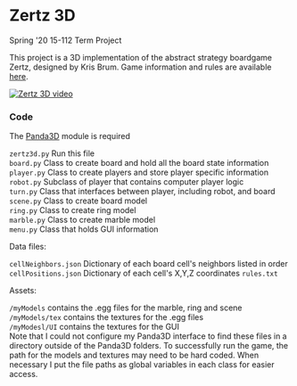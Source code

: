 # Zertz 3D

Spring '20 15-112 Term Project

This project is a 3D implementation of the abstract strategy boardgame Zertz, designed by Kris Brum. Game information and rules are available [here]( http://www.gipf.com/zertz/index.html). 

[![Zertz 3D video](https://img.youtube.com/vi/yCdGfdmuBO4/0.jpg)](https://youtu.be/yCdGfdmuBO4)

### Code

The [Panda3D](https://www.panda3d.org/) module is required

`zertz3d.py` Run this file <br>
`board.py` Class to create board and hold all the board state information <br>
`player.py` Class to create players and store player specific information <br>
`robot.py` Subclass of player that contains computer player logic <br>
`turn.py` Class that interfaces between player, including robot, and board <br>
`scene.py` Class to create board model <br>
`ring.py` Class to create ring model <br>
`marble.py` Class to create marble model <br>
`menu.py` Class that holds GUI information

Data files:

`cellNeighbors.json` Dictionary of each board cell's neighbors listed in order <br>
`cellPositions.json` Dictionary of each cell's X,Y,Z coordinates
`rules.txt`

Assets:

`/myModels` contains the .egg files for the marble, ring and scene <br>
`/myModels/tex` contains the textures for the .egg files <br>
`/myModesl/UI` contains the textures for the GUI <br>
Note that I could not configure my Panda3D interface to find these files in a directory outside of the Panda3D folders. To successfully run the game, the path for the models and textures may need to be hard coded. When necessary I put the file paths as global variables in each class for easier access.
